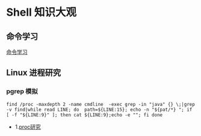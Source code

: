 # Shell 知识大观

## 命令学习
[命令学习](posix_commond.md)

## Linux 进程研究
### pgrep 模拟
```shell
find /proc -maxdepth 2 -name cmdline  -exec grep -in "java" {} \;|grep -v find|while read LINE; do  path=${LINE:15}; echo -n "${pat/*} "; if [ -f "${LINE:9}" ]; then cat ${LINE:9};echo -e ""; fi done
```
* 1.[proc研究](../../os/linux/file/proc.md)
